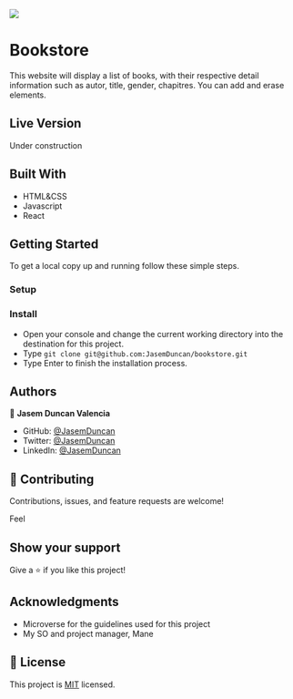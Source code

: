 ![](https://img.shields.io/badge/Microverse-blueviolet)

# Bookstore

This website will display a list of books, with their respective detail information such as autor, title, gender, chapitres. You can add and erase elements.

## Live Version
Under construction

## Built With

- HTML&CSS
- Javascript
- React

## Getting Started
To get a local copy up and running follow these simple steps.

### Setup
 

### Install
- Open your console and change the current working directory into the destination for this project.
- Type `git clone git@github.com:JasemDuncan/bookstore.git`
- Type Enter to finish the installation process.

## Authors

👤 **Jasem Duncan Valencia**

- GitHub: [@JasemDuncan](https://github.com/JasemDuncan)
- Twitter: [@JasemDuncan](https://twitter.com/JasemDuncan)
- LinkedIn: [@JasemDuncan](https://www.linkedin.com/in/jasem-duncan-valencia/)
## 🤝 Contributing

Contributions, issues, and feature requests are welcome!

Feel
## Show your support

Give a ⭐️ if you like this project!
## Acknowledgments

- Microverse for the guidelines used for this project
- My SO and project manager, Mane
## 📝 License

This project is [MIT](./LICENSE.md) licensed.
